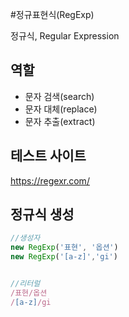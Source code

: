 #정규표현식(RegExp)

정규식, Regular Expression

## 역할

- 문자 검색(search)
- 문자 대체(replace)
- 문자 추출(extract)

## 테스트 사이트
https://regexr.com/

## 정규식 생성

```js
//생성자
new RegExp('표현', '옵션')
new RegExp('[a-z]','gi')


//리터럴
/표현/옵션
/[a-z]/gi
```